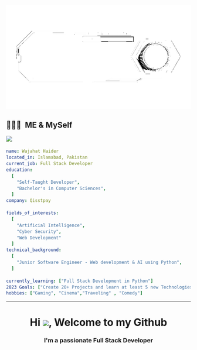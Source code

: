 <div align="center">
  <a href="#">
    <img width="1000" height="auto" src="Resources/Blue-Modern-Technology-Intro-Y-unscreen (1).gif" />
  </a>
</div>



<h2> 👨🏻‍💻 &nbsp;ME & MySelf</h2>
<a href="#">
    <img width="1000" height="auto" src="[Resources/Blue-Modern-Technology-Intro-Y-unscreen (1).gif](https://www.flaticon.com/free-animated-icon/chatbot_9066197?term=robot&page=1&position=8&origin=tag&related_id=9066197)" />
  </a>

```yaml
name: Wajahat Haider
located_in: Islamabad, Pakistan
current_job: Full Stack Developer
education:
  [
    "Self-Taught Developer",
    "Bachelor's in Computer Sciences",
  ]
company: Qisstpay

fields_of_interests:
  [
    "Artificial Intelligence",
    "Cyber Security",
    "Web Development"
  ]
technical_background:
  [
    "Junior Software Engineer - Web development & AI using Python",
  ]
  
currently_learning: ["Full Stack Development in Python"]
2023 Goals: ["Create 20+ Projects and learn at least 5 new Technologies."]
hobbies: ["Gaming", "Cinema","Traveling" , "Comedy"]
```
---


<h1 align="center">Hi <img src="https://raw.githubusercontent.com/MartinHeinz/MartinHeinz/master/wave.gif" width="30px">, Welcome to my Github</h1>
<h3 align="center">I'm a passionate Full Stack Developer</h3>



